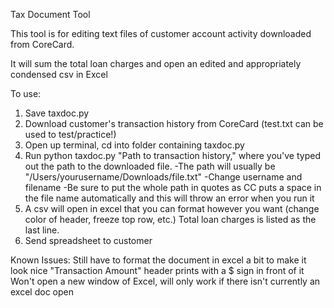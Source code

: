 Tax Document Tool


This tool is for editing text files of customer account activity downloaded from CoreCard. 

It will sum the total loan charges and open an edited and appropriately condensed csv in Excel

To use: 

1. Save taxdoc.py
2. Download customer's transaction history from CoreCard (test.txt can be used to test/practice!)
3. Open up terminal, cd into folder containing taxdoc.py
4. Run python taxdoc.py "Path to transaction history," where you've typed out the path to the downloaded file. 
          -The path will usually be "/Users/yourusername/Downloads/file.txt"
            -Change username and filename
            -Be sure to put the whole path in quotes as CC puts a space in the file name automatically and this will throw an               error when you run it
5. A csv will open in excel that you can format however you want (change color of header, freeze top row, etc.) Total loan charges is listed as the last line.
6. Send spreadsheet to customer


Known Issues:
 Still have to format the document in excel a bit to make it look nice
 "Transaction Amount" header prints with a $ sign in front of it 
 Won't open a new window of Excel, will only work if there isn't currently an excel doc open
